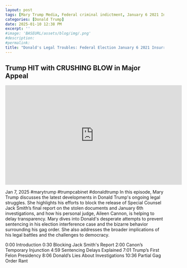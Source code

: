 ```yaml
---
layout: post
tags: [Mary Trump Media, Federal criminal indictment, January 6 2021 Insurrection, federal election interference,  federal election fraud, Department of Justice (DOJ), New York, state, business fraud, business records falsification, sentencing, politics]
categories: [Donald Trump]
date: 2025-01-10 12:38 PM
excerpt: ''
#image: 'BASEURL/assets/blog/img/.png'
#description:
#permalink:
title: "Donald's Legal Troubles: Federal Election January 6 2021 Insurrection & Fraud/Interference Report; Plus New York State Sentencing"
---
```



## Trump HIT with CRUSHING BLOW in Major Appeal

<iframe width="560" height="315" src="https://www.youtube.com/embed/oBrBm82lVVI?si=As4HL4hCuHrGImJh" title="YouTube video player" frameborder="0" allow="accelerometer; autoplay; clipboard-write; encrypted-media; gyroscope; picture-in-picture; web-share" referrerpolicy="strict-origin-when-cross-origin" allowfullscreen></iframe>

Jan 7, 2025  #marytrump #trumpcabinet #donaldtrump
In this episode, Mary Trump discusses the latest developments in Donald Trump's ongoing legal struggles. She highlights his efforts to block the release of Special Counsel Jack Smith’s final report on the stolen documents and January 6th investigations, and how his personal judge, Aileen Cannon, is helping to delay transparency. Mary dives into Donald's desperate attempts to prevent sentencing in his election interference case and the bizarre behavior surrounding his gag order. She also addresses the broader implications of his legal battles and the challenges to democracy.

0:00 Introduction
0:30 Blocking Jack Smith's Report
2:00 Canon’s Temporary Injunction
4:59 Sentencing Delays Explained
7:01 Trump’s First Felon Presidency
8:06 Donald’s Lies About Investigations
10:36 Partial Gag Order Rant

